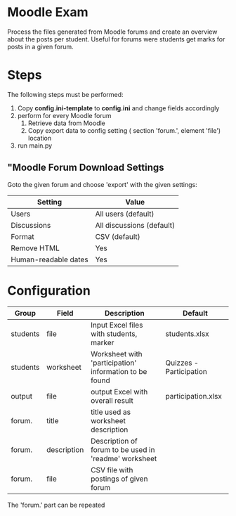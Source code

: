 # Moodle Exam
Process the files generated from Moodle forums and create an overview about the posts per student.
Useful for forums were students get marks for posts in a given forum.

# Steps

The following steps must be performed:

1. Copy **config.ini-template** to **config.ini** and change fields accordingly
1. perform for every Moodle forum
   1. Retrieve data from Moodle
   1. Copy export data to config setting ( section 'forum.', element 'file') location
1. run main.py

## "Moodle Forum Download Settings

Goto the given forum and choose 'export' with the given settings:

| Setting              | Value                     | 
|----------------------|---------------------------|
| Users                | All users (default)       |
| Discussions          | All discussions (default) |
| Format               | CSV (default)             |
| Remove HTML          | Yes                       | 
| Human-readable dates | Yes                       |

# Configuration

| Group    | Field       | Description                                            | Default                 |
|----------|-------------|--------------------------------------------------------|-------------------------|
| students | file        | Input Excel files with students, marker                | students.xlsx           |
| students | worksheet   | Worksheet with 'participation' information to be found | Quizzes - Participation |
| output   | file        | output Excel with overall result                       | participation.xlsx      |
| forum.   | title       | title used as worksheet description                    |                         |
| forum.   | description | Description of forum to be used in 'readme' worksheet  |                         |
| forum.   | file        | CSV file with postings of given forum                  |                         |

The 'forum.' part can be repeated